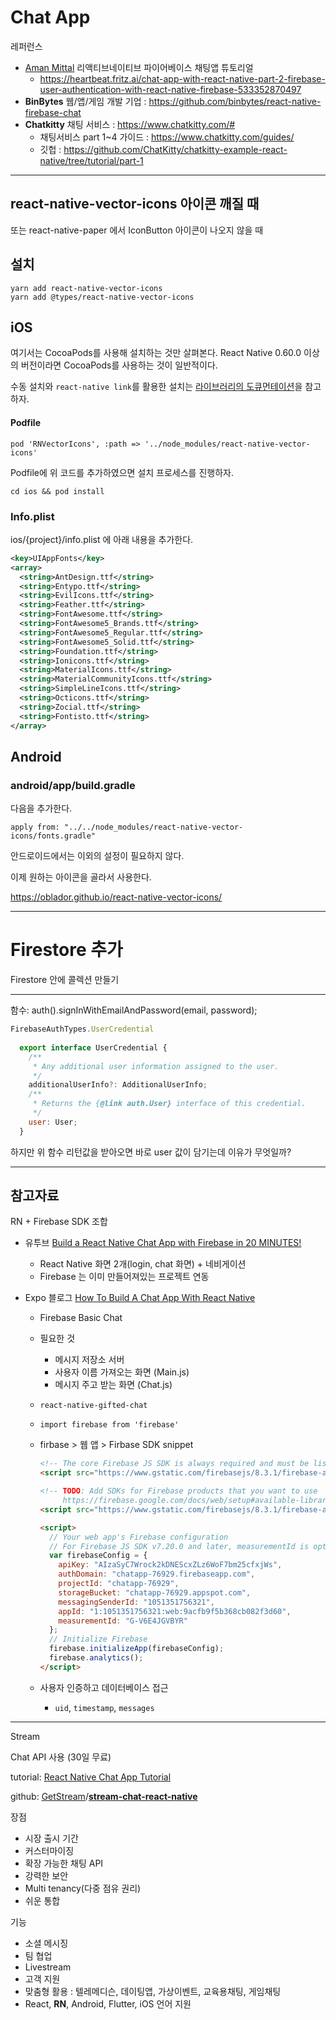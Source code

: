 # Chat App



레퍼런스



* [Aman Mittal](https://medium.com/@amanhimself?source=post_page-----533352870497--------------------------------) 리액티브네이티브 파이어베이스 채팅앱 튜토리얼
  *  https://heartbeat.fritz.ai/chat-app-with-react-native-part-2-firebase-user-authentication-with-react-native-firebase-533352870497
* **BinBytes** 웹/앱/게임 개발 기업 : https://github.com/binbytes/react-native-firebase-chat
* **Chatkitty** 채팅 서비스 : https://www.chatkitty.com/#
  * 채팅서비스 part 1~4 가이드 : https://www.chatkitty.com/guides/
  * 깃헙 : https://github.com/ChatKitty/chatkitty-example-react-native/tree/tutorial/part-1





---

##  react-native-vector-icons 아이콘 깨질 때

또는 react-native-paper 에서 IconButton 아이콘이 나오지 않을 때



## 설치

```
yarn add react-native-vector-icons
yarn add @types/react-native-vector-icons
```



## iOS

여기서는 CocoaPods를 사용해 설치하는 것만 살펴본다. React Native 0.60.0 이상의 버전이라면 CocoaPods를 사용하는 것이 일반적이다.

수동 설치와 `react-native link`를 활용한 설치는 [라이브러리의 도큐먼테이션](https://github.com/oblador/react-native-vector-icons)을 참고하자.



#### Podfile

```podfile
pod 'RNVectorIcons', :path => '../node_modules/react-native-vector-icons'
```

Podfile에 위 코드를 추가하였으면 설치 프로세스를 진행하자.

```
cd ios && pod install
```



### Info.plist

ios/{project}/info.plist 에 아래 내용을 추가한다.

```xml
<key>UIAppFonts</key>
<array>
  <string>AntDesign.ttf</string>
  <string>Entypo.ttf</string>
  <string>EvilIcons.ttf</string>
  <string>Feather.ttf</string>
  <string>FontAwesome.ttf</string>
  <string>FontAwesome5_Brands.ttf</string>
  <string>FontAwesome5_Regular.ttf</string>
  <string>FontAwesome5_Solid.ttf</string>
  <string>Foundation.ttf</string>
  <string>Ionicons.ttf</string>
  <string>MaterialIcons.ttf</string>
  <string>MaterialCommunityIcons.ttf</string>
  <string>SimpleLineIcons.ttf</string>
  <string>Octicons.ttf</string>
  <string>Zocial.ttf</string>
  <string>Fontisto.ttf</string>
</array>
```







## Android

### android/app/build.gradle

다음을 추가한다.

```
apply from: "../../node_modules/react-native-vector-icons/fonts.gradle"
```

안드로이드에서는 이외의 설정이 필요하지 않다.



이제 원하는 아이콘을 골라서 사용한다.

https://oblador.github.io/react-native-vector-icons/





---

# Firestore 추가







Firestore 안에 콜렉션 만들기





---

함수: auth().signInWithEmailAndPassword(email, password); 

```javascript
FirebaseAuthTypes.UserCredential
  
  export interface UserCredential {
    /**
     * Any additional user information assigned to the user.
     */
    additionalUserInfo?: AdditionalUserInfo;
    /**
     * Returns the {@link auth.User} interface of this credential.
     */
    user: User;
  }
```



하지만 위 함수 리턴값을 받아오면 바로 user 값이 담기는데 이유가 무엇일까?



---

## 참고자료



RN + Firebase SDK 조합

* 유투브 [Build a React Native Chat App with Firebase in 20 MINUTES!](https://www.youtube.com/watch?v=eR1vP-W1emI)

  * React Native 화면 2개(login, chat 화면) + 네비게이션
  * Firebase 는 이미 만들어져있는 프로젝트 연동

* Expo 블로그 [How To Build A Chat App With React Native](https://blog.expo.io/how-to-build-a-chat-app-with-react-native-3ef8604ebb3c)

  * Firebase Basic Chat

  * 필요한 것

    * 메시지 저장소 서버
    * 사용자 이름 가져오는 화면 (Main.js)
    * 메시지 주고 받는 화면 (Chat.js)

  * `react-native-gifted-chat`

  * `import firebase from 'firebase'`

  * firbase > 웹 앱 > Firbase SDK snippet

    ```html
    <!-- The core Firebase JS SDK is always required and must be listed first -->
    <script src="https://www.gstatic.com/firebasejs/8.3.1/firebase-app.js"></script>
    
    <!-- TODO: Add SDKs for Firebase products that you want to use
         https://firebase.google.com/docs/web/setup#available-libraries -->
    <script src="https://www.gstatic.com/firebasejs/8.3.1/firebase-analytics.js"></script>
    
    <script>
      // Your web app's Firebase configuration
      // For Firebase JS SDK v7.20.0 and later, measurementId is optional
      var firebaseConfig = {
        apiKey: "AIzaSyC7Wrock2kDNEScxZLz6WoF7bm25cfxjWs",
        authDomain: "chatapp-76929.firebaseapp.com",
        projectId: "chatapp-76929",
        storageBucket: "chatapp-76929.appspot.com",
        messagingSenderId: "1051351756321",
        appId: "1:1051351756321:web:9acfb9f5b368cb082f3d60",
        measurementId: "G-V6E4JGVBYR"
      };
      // Initialize Firebase
      firebase.initializeApp(firebaseConfig);
      firebase.analytics();
    </script>
    ```

  * 사용자 인증하고 데이터베이스 접근

    * `uid`, `timestamp`, `messages`





---

Stream

Chat API 사용 (30일 무료)

tutorial: [React Native Chat App Tutorial](https://getstream.io/chat/react-native-chat/tutorial/#setup)

github: [GetStream](https://github.com/GetStream)/**[stream-chat-react-native](https://github.com/GetStream/stream-chat-react-native)**

장점

* 시장 출시 기간
* 커스터마이징
* 확장 가능한 채팅 API
* 강력한 보안
* Multi tenancy(다중 점유 권리)
* 쉬운 통합

기능

* 소셜 메시징
* 팀 협업
* Livestream
* 고객 지원
* 맞춤형 활용 : 텔레메디슨, 데이팅앱, 가상이벤트, 교육용채팅, 게임채팅
* React, **RN**, Android, Flutter, iOS 언어 지원